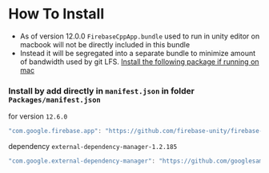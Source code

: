 # How To Install

- As of version 12.0.0 `FirebaseCppApp.bundle` used to run in unity editor on macbook will not be directly included in this bundle
- Instead it will be segregated into a separate bundle to minimize amount of bandwidth used by git LFS. [Install the following package if running on mac](https://github.com/firebase-unity/firebase-support-ios)


### Install by add directly in `manifest.json` in folder `Packages/manifest.json`

for version `12.6.0`
```csharp
"com.google.firebase.app": "https://github.com/firebase-unity/firebase-app.git#12.6.0",
```

dependency `external-dependency-manager-1.2.185`
```csharp
"com.google.external-dependency-manager": "https://github.com/googlesamples/unity-jar-resolver.git?path=upm#v1.2.185",
```

